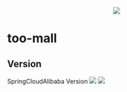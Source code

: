 <div align=center><img  src="https://images.gitee.com/uploads/images/2021/0410/011316_db3207ff_2153116.png"/></div>

# too-mall

## Version
SpringCloudAlibaba Version
<img  src="https://images.gitee.com/uploads/images/2021/0603/210615_25d1acf8_8950378.png"/>
<img  src="https://images.gitee.com/uploads/images/2021/0603/210732_3ca712a1_8950378.png"/>




